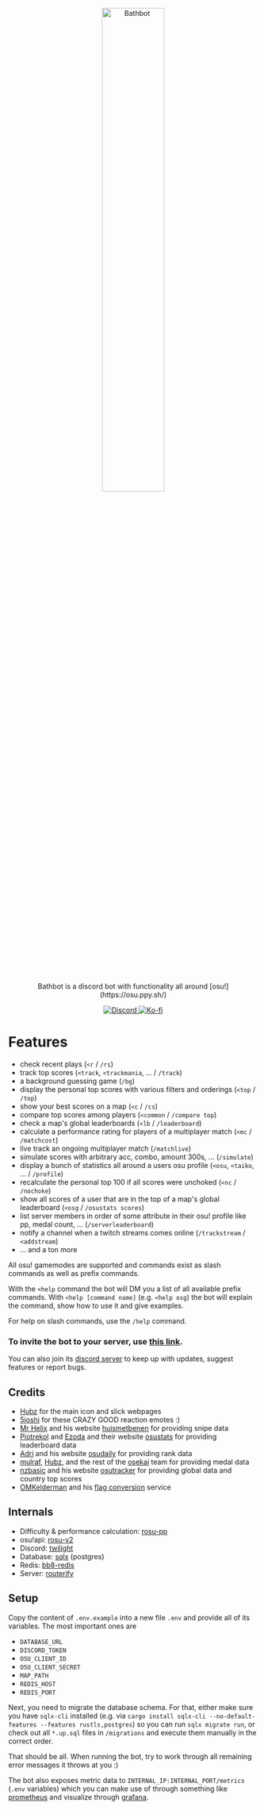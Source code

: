 <p align="center">
    <img src="https://raw.githubusercontent.com/MaxOhn/Bathbot/main/media/bb-text-coloured-hori.svg" alt="Bathbot" width=50% height=50%>
</p>
<p align="center">
    Bathbot is a discord bot with functionality all around [osu!](https://osu.ppy.sh/)
</p>
<p align="center">
    <a href="https://discord.gg/n9fFstG">
        <img src="https://img.shields.io/discord/741040473476694159?color=%237289DA&label=Bathbots%20workshop&logo=discord&style=for-the-badge" alt="Discord">
    </a>
    <a href="https://ko-fi.com/T6T0BTB5T">
        <img src="https://ko-fi.com/img/githubbutton_sm.svg" alt="Ko-fi">
    </a>
</p>

# Features

- check recent plays (`<r` / `/rs`)
- track top scores (`<track`, `<trackmania`, ... / `/track`)
- a background guessing game (`/bg`)
- display the personal top scores with various filters and orderings (`<top` / `/top`)
- show your best scores on a map (`<c` / `/cs`)
- compare top scores among players (`<common` / `/compare top`)
- check a map's global leaderboards (`<lb` / `/leaderboard`)
- calculate a performance rating for players of a multiplayer match (`<mc` / `/matchcost`)
- live track an ongoing multiplayer match (`/matchlive`)
- simulate scores with arbitrary acc, combo, amount 300s, ... (`/simulate`)
- display a bunch of statistics all around a users osu profile (`<osu`, `<taiko`, ... / `/profile`)
- recalculate the personal top 100 if all scores were unchoked (`<nc` / `/nochoke`)
- show all scores of a user that are in the top of a map's global leaderboard (`<osg` / `/osustats scores`)
- list server members in order of some attribute in their osu! profile like pp, medal count, ... (`/serverleaderboard`)
- notify a channel when a twitch streams comes online (`/trackstream` / `<addstream`)
- ... and a ton more

All osu! gamemodes are supported and commands exist as slash commands as well as prefix commands.

With the `<help` command the bot will DM you a list of all available prefix commands. With `<help [command name]` (e.g. `<help osg`) the bot will explain the command, show how to use it and give examples.

For help on slash commands, use the `/help` command.

### To invite the bot to your server, use [this link](https://discord.com/api/oauth2/authorize?client_id=297073686916366336&permissions=36776045632&scope=bot%20applications.commands).
You can also join its [discord server](https://discord.gg/n9fFstG) to keep up with updates, suggest features or report bugs.

## Credits
- [Hubz](https://osu.ppy.sh/users/10379965) for the main icon and slick webpages
- [5joshi](https://osu.ppy.sh/users/4279650) for these CRAZY GOOD reaction emotes :)
- [Mr Helix](https://osu.ppy.sh/users/2330619) and his website [huismetbenen](https://snipe.huismetbenen.nl/) for providing snipe data
- [Piotrekol](https://osu.ppy.sh/users/304520) and [Ezoda](https://osu.ppy.sh/users/1231180) and their website [osustats](https://osustats.ppy.sh/) for providing leaderboard data
- [Adri](https://osu.ppy.sh/users/4579132) and his website [osudaily](https://osudaily.net/) for providing rank data
- [mulraf](https://osu.ppy.sh/users/1309242), [Hubz](https://osu.ppy.sh/users/10379965), and the rest of the [osekai](https://osekai.net/) team for providing medal data
- [nzbasic](https://osu.ppy.sh/users/9008211) and his website [osutracker](https://osutracker.com/) for providing global data and country top scores
- [OMKelderman](https://osu.ppy.sh/users/2756335) and his [flag conversion](https://osuflags.omkserver.nl/) service

## Internals

- Difficulty & performance calculation: [rosu-pp](https://github.com/MaxOhn/rosu-pp)
- osu!api: [rosu-v2](https://github.com/MaxOhn/rosu-v2)
- Discord: [twilight](https://github.com/twilight-rs/twilight)
- Database: [sqlx](https://github.com/launchbadge/sqlx) (postgres)
- Redis: [bb8-redis](https://github.com/djc/bb8)
- Server: [routerify](https://github.com/routerify/routerify)

## Setup

Copy the content of `.env.example` into a new file `.env` and provide all of its variables. The most important ones are
- `DATABASE_URL`
- `DISCORD_TOKEN`
- `OSU_CLIENT_ID`
- `OSU_CLIENT_SECRET`
- `MAP_PATH`
- `REDIS_HOST`
- `REDIS_PORT`

Next, you need to migrate the database schema. For that, either make sure you have `sqlx-cli` installed (e.g. via `cargo install sqlx-cli --no-default-features --features rustls,postgres`) so you can run `sqlx migrate run`, or check out all `*.up.sql` files in `/migrations` and execute them manually in the correct order.

That should be all. When running the bot, try to work through all remaining error messages it throws at you :)

The bot also exposes metric data to `INTERNAL_IP:INTERNAL_PORT/metrics` (`.env` variables) which you can make use of through something like [prometheus](https://prometheus.io/) and visualize through [grafana](https://grafana.com/).